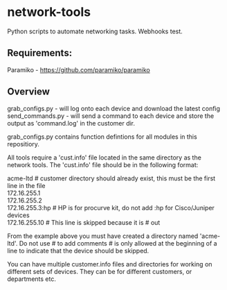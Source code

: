 network-tools
=============

Python scripts to automate networking tasks.
Webhooks test.


Requirements:
-------------

Paramiko - https://github.com/paramiko/paramiko


Overview
--------

grab_configs.py - will log onto each device and download the latest config  
send_commands.py - will send a command to each device and store the output as 'command.log' in the customer dir.  

grab_configs.py contains function defintions for all modules in this repositiory.

All tools require a 'cust.info' file located in the same directory as the network tools.  The 'cust.info' file should be in the following format:

acme-ltd            \# customer directory should already exist, this must be the first line in the file  
172.16.255.1  
172.16.255.2  
172.16.255.3:hp     \# HP is for procurve kit, do not add :hp for Cisco/Juniper devices  
172.16.255.10       \# This line is skipped because it is \# out  

From the example above you must have created a directory named 'acme-ltd'.  Do not use \# to add comments \# is only allowed at the beginning of a line to indicate that the device should be skipped.

You can have multiple customer.info files and directories for working on different sets of devices.  They can be for different customers, or departments etc.


